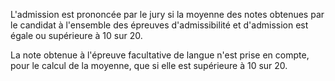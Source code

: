 L'admission est prononcée par le jury si la moyenne des notes obtenues par le candidat à l'ensemble des épreuves d'admissibilité et d'admission est égale ou supérieure à 10 sur 20.


La note obtenue à l'épreuve facultative de langue n'est prise en compte, pour le calcul de la moyenne, que si elle est supérieure à 10 sur 20.

